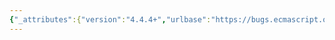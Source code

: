 ```yaml
---
{"_attributes":{"version":"4.4.4+","urlbase":"https://bugs.ecmascript.org/","maintainer":"dherman@mozilla.com"},"bug":{"bug_id":2667,"creation_ts":"2014-04-17 05:58:00 -0700","short_desc":"6.2.1  The List and Record Specification Type: Typo \"3th\" -> \"3rd\"","delta_ts":"2014-05-06 16:59:08 -0700","product":"Draft for 6th Edition","component":"editorial issue","version":"Rev 23: April 5, 2014 Draft","rep_platform":"All","op_sys":"All","bug_status":"RESOLVED","resolution":"FIXED","priority":"Normal","bug_severity":"normal","everconfirmed":true,"reporter":{"uid":"andrebargull","name":"André Bargull"},"assigned_to":{"uid":"allen","name":"Allen Wirfs-Brock"},"long_desc":[{"commentid":7766,"comment_count":0,"who":{"uid":"andrebargull","name":"André Bargull"},"bug_when":"2014-04-17 05:58:19 -0700","thetext":"6.2.1  The List and Record Specification Type, first paragraph.\n\nChange \"3th\" to \"3rd\""},{"commentid":7785,"comment_count":1,"who":{"uid":"allen","name":"Allen Wirfs-Brock"},"bug_when":"2014-04-17 08:20:40 -0700","thetext":"fixed in rev24 editor's draft"},{"commentid":8196,"comment_count":2,"who":{"uid":"allen","name":"Allen Wirfs-Brock"},"bug_when":"2014-05-06 16:59:08 -0700","thetext":"fixed in rev24"}]}}
---
```

